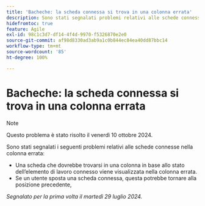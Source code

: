 ```yaml
---
title: 'Bacheche: la scheda connessa si trova in una colonna errata'
description: Sono stati segnalati problemi relativi alle schede connesse nella colonna errata.
hidefromtoc: true
feature: Agile
exl-id: 98c1c3d7-df14-4f4d-9970-f5326870e2e0
source-git-commit: af98d8330ad3ab9a1c0b844ec84ea40dd87bbc14
workflow-type: tm+mt
source-wordcount: '85'
ht-degree: 100%

---
```


# Bacheche: la scheda connessa si trova in una colonna errata

>[!NOTE]
>
>Questo problema è stato risolto il venerdì 10 ottobre 2024.


Sono stati segnalati i seguenti problemi relativi alle schede connesse nella colonna errata:

* Una scheda che dovrebbe trovarsi in una colonna in base allo stato dell’elemento di lavoro connesso viene visualizzata nella colonna errata.
* Se un utente sposta una scheda connessa, questa potrebbe tornare alla posizione precedente,

_Segnalato per la prima volta il martedì 29 luglio 2024._
